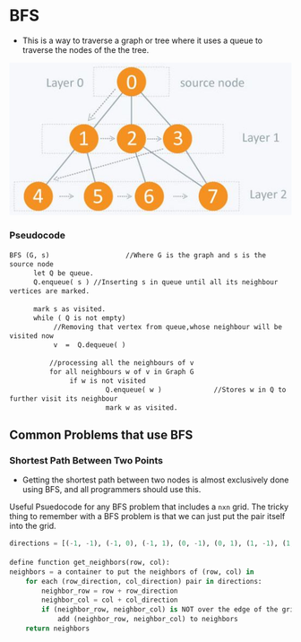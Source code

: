 # BFS

- This is a way to traverse a graph or tree where it uses a queue to traverse the nodes of the the tree.

![image](/algorithms/bfs/static/bfs-traversal.jpg)

### Pseudocode

```
BFS (G, s)                   //Where G is the graph and s is the source node
      let Q be queue.
      Q.enqueue( s ) //Inserting s in queue until all its neighbour vertices are marked.

      mark s as visited.
      while ( Q is not empty)
           //Removing that vertex from queue,whose neighbour will be visited now
           v  =  Q.dequeue( )

          //processing all the neighbours of v
          for all neighbours w of v in Graph G
               if w is not visited
                        Q.enqueue( w )             //Stores w in Q to further visit its neighbour
                        mark w as visited.
```

## Common Problems that use BFS

### Shortest Path Between Two Points

- Getting the shortest path between two nodes is almost exclusively done using BFS, and all programmers should use this.

Useful Psuedocode for any BFS problem that includes a `nxn` grid.
The tricky thing to remember with a BFS problem is that we can just put the pair itself into the grid.

```python
directions = [(-1, -1), (-1, 0), (-1, 1), (0, -1), (0, 1), (1, -1), (1, 0), (1, 1)]

define function get_neighbors(row, col):
neighbors = a container to put the neighbors of (row, col) in
    for each (row_direction, col_direction) pair in directions:
        neighbor_row = row + row_direction
        neighbor_col = col + col_direction
        if (neighbor_row, neighbor_col) is NOT over the edge of the grid AND is 0:
            add (neighbor_row, neighbor_col) to neighbors
    return neighbors
```
